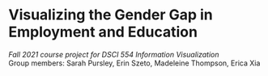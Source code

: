 # Visualizing the Gender Gap in Employment and Education
*Fall 2021 course project for DSCI 554 Information Visualization*
\
Group members: Sarah Pursley, Erin Szeto, Madeleine Thompson, Erica Xia
